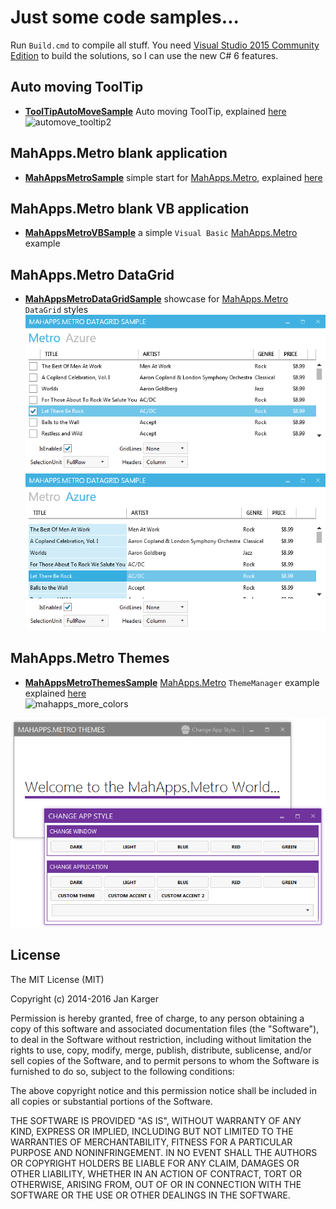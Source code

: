 # Just some code samples...

Run `Build.cmd` to compile all stuff. You need [Visual Studio 2015 Community Edition](<https://www.visualstudio.com/>) to build the solutions, so I can use the new C# 6 features.

## Auto moving ToolTip

- **[ToolTipAutoMoveSample](https://github.com/punker76/code-samples/tree/master/ToolTipAutoMoveSample)** Auto moving ToolTip, explained [here](http://jkarger.de/archive/2014/11/02/how-to-make-the-tooltip-follow-the-mouse/)  
![automove_tooltip2](https://cloud.githubusercontent.com/assets/658431/13525375/d708a9e8-e200-11e5-9bd9-035d50632b34.gif)

## MahApps.Metro blank application

- **[MahAppsMetroSample](https://github.com/punker76/code-samples/tree/master/MahAppsMetroSample)**
simple start for [MahApps.Metro][], explained [here](http://jkarger.de/archive/2014/11/18/modern-ui-with-mahapps-metro/)

## MahApps.Metro blank VB application

- **[MahAppsMetroVBSample](https://github.com/punker76/code-samples/tree/master/MahAppsMetroVBSample)**
a simple `Visual Basic` [MahApps.Metro][] example

## MahApps.Metro DataGrid

- **[MahAppsMetroDataGridSample](https://github.com/punker76/code-samples/tree/master/MahAppsMetroDataGridSample)** showcase for [MahApps.Metro][] `DataGrid` styles  
![](screenshots/2014-11-22_16h00_23.png)  
![](screenshots/2014-11-22_16h00_32.png)

## MahApps.Metro Themes

- **[MahAppsMetroThemesSample](https://github.com/punker76/code-samples/tree/master/MahAppsMetroThemesSample)** [MahApps.Metro][] `ThemeManager` example explained [here](http://jkarger.de/archive/2014/11/27/mahapps-metro-themes/)  
![mahapps_more_colors](https://cloud.githubusercontent.com/assets/658431/13557016/9d7e23a4-e3e7-11e5-839a-177c39977e8e.gif)  

![](screenshots/2014-11-27_17h29_54.png)

## License

The MIT License (MIT)

Copyright (c) 2014-2016 Jan Karger

Permission is hereby granted, free of charge, to any person obtaining a copy
of this software and associated documentation files (the "Software"), to deal
in the Software without restriction, including without limitation the rights
to use, copy, modify, merge, publish, distribute, sublicense, and/or sell
copies of the Software, and to permit persons to whom the Software is
furnished to do so, subject to the following conditions:

The above copyright notice and this permission notice shall be included in all
copies or substantial portions of the Software.

THE SOFTWARE IS PROVIDED "AS IS", WITHOUT WARRANTY OF ANY KIND, EXPRESS OR
IMPLIED, INCLUDING BUT NOT LIMITED TO THE WARRANTIES OF MERCHANTABILITY,
FITNESS FOR A PARTICULAR PURPOSE AND NONINFRINGEMENT. IN NO EVENT SHALL THE
AUTHORS OR COPYRIGHT HOLDERS BE LIABLE FOR ANY CLAIM, DAMAGES OR OTHER
LIABILITY, WHETHER IN AN ACTION OF CONTRACT, TORT OR OTHERWISE, ARISING FROM,
OUT OF OR IN CONNECTION WITH THE SOFTWARE OR THE USE OR OTHER DEALINGS IN THE
SOFTWARE.

  [MahApps.Metro]: https://github.com/MahApps/MahApps.Metro
